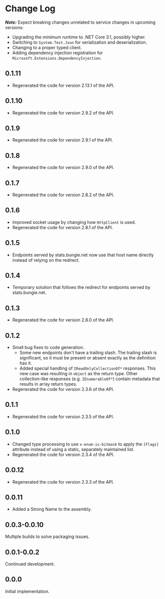 # Change Log

***Note:*** Expect breaking changes unrelated to service changes in upcoming versions:

* Upgrading the minimum runtime to .NET Core 3.1, possibly higher.
* Switching to `System.Text.Json` for serialization and deserialization.
* Changing to a proper typed client.
* Adding dependency injection registration for `Microsoft.Extensions.DependencyInjection`.

## 0.1.11

* Regenerated the code for version 2.13.1 of the API.

## 0.1.10

* Regenerated the code for version 2.9.2 of the API.

## 0.1.9

* Regenerated the code for version 2.9.1 of the API.

## 0.1.8

* Regenerated the code for version 2.9.0 of the API.

## 0.1.7

* Regenerated the code for version 2.8.2 of the API.

## 0.1.6

* Improved socket usage by changing how `HttpClient` is used.
* Regenerated the code for version 2.8.1 of the API.

## 0.1.5

* Endpoints served by stats.bungie.net now use that host name directly instead of relying on the redirect.

## 0.1.4

* Temporary solution that follows the redirect for endpoints served by stats.bungie.net.

## 0.1.3

* Regenerated the code for version 2.8.0 of the API.

## 0.1.2

* Small bug fixes to code generation.
  * Some new endpoints don't have a trailing slash.  The trailing slash is significant, so it must be present or absent exactly as the definition has it.
  * Added special handling of `IReadOnlyCollectionOf*` responses.  This new case was resulting in `object` as the return type.  Other collection-like responses (e.g. `IEnumerableOf*`) contain metadata that results in array return types.
* Regenerated the code for version 2.3.6 of the API.

## 0.1.1

* Regenerated the code for version 2.3.5 of the API.

## 0.1.0

* Changed type processing to use `x-enum-is-bitmask` to apply the `[Flags]` attribute instead of using a static, separately maintained list.
* Regenerated the code for version 2.3.4 of the API.

## 0.0.12

* Regenerated the code for version 2.3.3 of the API.

## 0.0.11

* Added a Strong Name to the assembly.

## 0.0.3-0.0.10

Multiple builds to solve packaging issues.

## 0.0.1-0.0.2

Continued development.

## 0.0.0

Initial implementation.
